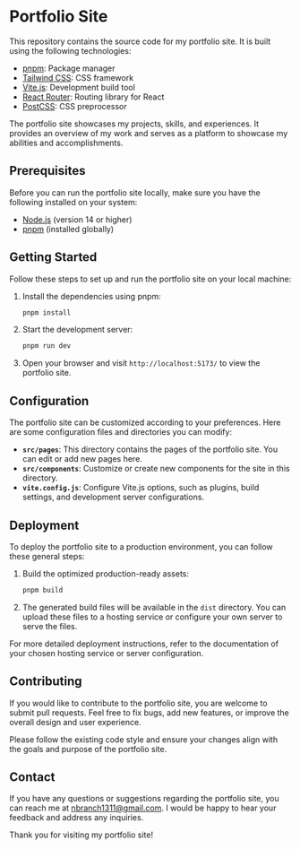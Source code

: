 # Portfolio Site

This repository contains the source code for my portfolio site. It is built using the following technologies:

- [pnpm](https://pnpm.js.org/): Package manager
- [Tailwind CSS](https://tailwindcss.com/): CSS framework
- [Vite.js](https://vitejs.dev/): Development build tool
- [React Router](https://reactrouter.com/): Routing library for React
- [PostCSS](https://postcss.org/): CSS preprocessor

The portfolio site showcases my projects, skills, and experiences. It provides an overview of my work and serves as a platform to showcase my abilities and accomplishments.

## Prerequisites

Before you can run the portfolio site locally, make sure you have the following installed on your system:

- [Node.js](https://nodejs.org/) (version 14 or higher)
- [pnpm](https://pnpm.js.org/) (installed globally)

## Getting Started

Follow these steps to set up and run the portfolio site on your local machine:

1. Install the dependencies using pnpm:

   ```bash
   pnpm install
   ```

2. Start the development server:

   ```bash
   pnpm run dev
   ```

3. Open your browser and visit `http://localhost:5173/` to view the portfolio site.

## Configuration

The portfolio site can be customized according to your preferences. Here are some configuration files and directories you can modify:

- **`src/pages`**: This directory contains the pages of the portfolio site. You can edit or add new pages here.
- **`src/components`**: Customize or create new components for the site in this directory.
- **`vite.config.js`**: Configure Vite.js options, such as plugins, build settings, and development server configurations.

## Deployment

To deploy the portfolio site to a production environment, you can follow these general steps:

1. Build the optimized production-ready assets:

   ```bash
   pnpm build
   ```

2. The generated build files will be available in the `dist` directory. You can upload these files to a hosting service or configure your own server to serve the files.

For more detailed deployment instructions, refer to the documentation of your chosen hosting service or server configuration.

## Contributing

If you would like to contribute to the portfolio site, you are welcome to submit pull requests. Feel free to fix bugs, add new features, or improve the overall design and user experience.

Please follow the existing code style and ensure your changes align with the goals and purpose of the portfolio site.

## Contact

If you have any questions or suggestions regarding the portfolio site, you can reach me at [nbranch1311@gmail.com](mailto:nbranch1311@gmail.com). I would be happy to hear your feedback and address any inquiries.

Thank you for visiting my portfolio site!
